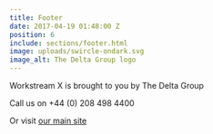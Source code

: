 ```yaml
---
title: Footer
date: 2017-04-19 01:48:00 Z
position: 6
include: sections/footer.html
image: uploads/swircle-ondark.svg
image_alt: The Delta Group logo
---
```


Workstream X is brought to you by The Delta Group

Call us on +44 (0) 208 498 4400

Or visit [our main site](http://thedeltagroup.co.uk)
